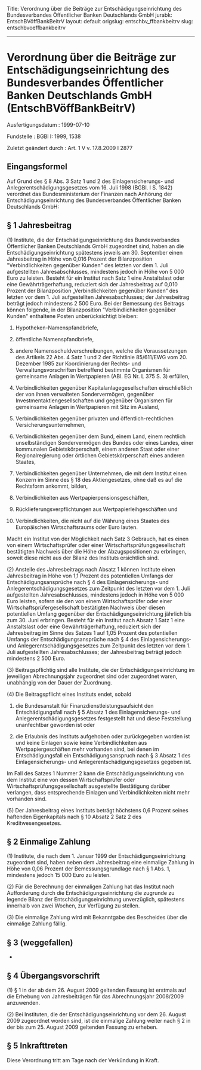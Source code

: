 Title: Verordnung über die Beiträge zur Entschädigungseinrichtung des Bundesverbandes
  Öffentlicher Banken Deutschlands GmbH
jurabk: EntschBVöffBankBeitrV
layout: default
origslug: entschbv_ffbankbeitrv
slug: entschbvoeffbankbeitrv

---

# Verordnung über die Beiträge zur Entschädigungseinrichtung des Bundesverbandes Öffentlicher Banken Deutschlands GmbH (EntschBVöffBankBeitrV)

Ausfertigungsdatum
:   1999-07-10

Fundstelle
:   BGBl I: 1999, 1538

Zuletzt geändert durch
:   Art. 1 V v. 17.8.2009 I 2877


## Eingangsformel

Auf Grund des § 8 Abs. 3 Satz 1 und 2 des Einlagensicherungs- und
Anlegerentschädigungsgesetzes vom 16. Juli 1998 (BGBl. I S. 1842)
verordnet das Bundesministerium der Finanzen nach Anhörung der
Entschädigungseinrichtung des Bundesverbandes Öffentlicher Banken
Deutschlands GmbH:


## § 1 Jahresbeitrag

(1) Institute, die der Entschädigungseinrichtung des Bundesverbandes
Öffentlicher Banken Deutschlands GmbH zugeordnet sind, haben an die
Entschädigungseinrichtung spätestens jeweils am 30. September einen
Jahresbeitrag in Höhe von 0,016 Prozent der Bilanzposition
"Verbindlichkeiten gegenüber Kunden" des letzten vor dem 1. Juli
aufgestellten Jahresabschlusses, mindestens jedoch in Höhe von 5 000
Euro zu leisten. Besteht für ein Institut nach Satz 1 eine
Anstaltslast oder eine Gewährträgerhaftung, reduziert sich der
Jahresbeitrag auf 0,010 Prozent der Bilanzposition „Verbindlichkeiten
gegenüber Kunden“ des letzten vor dem 1. Juli aufgestellten
Jahresabschlusses; der Jahresbeitrag beträgt jedoch mindestens 2 500
Euro. Bei der Bemessung des Beitrags können folgende, in der
Bilanzposition "Verbindlichkeiten gegenüber Kunden" enthaltene Posten
unberücksichtigt bleiben:

1.  Hypotheken-Namenspfandbriefe,


2.  öffentliche Namenspfandbriefe,


3.  andere Namensschuldverschreibungen, welche die Voraussetzungen des
    Artikels 22 Abs. 4 Satz 1 und 2 der Richtlinie 85/611/EWG vom 20.
    Dezember 1985 zur Koordinierung der Rechts- und
    Verwaltungsvorschriften betreffend bestimmte Organismen für gemeinsame
    Anlagen in Wertpapieren (ABl. EG Nr. L 375 S. 3) erfüllen,


4.  Verbindlichkeiten gegenüber Kapitalanlagegesellschaften einschließlich
    der von ihnen verwalteten Sondervermögen, gegenüber
    Investmentaktiengesellschaften und gegenüber Organismen für gemeinsame
    Anlagen in Wertpapieren mit Sitz im Ausland,


5.  Verbindlichkeiten gegenüber privaten und öffentlich-rechtlichen
    Versicherungsunternehmen,


6.  Verbindlichkeiten gegenüber dem Bund, einem Land, einem rechtlich
    unselbständigen Sondervermögen des Bundes oder eines Landes, einer
    kommunalen Gebietskörperschaft, einem anderen Staat oder einer
    Regionalregierung oder örtlichen Gebietskörperschaft eines anderen
    Staates,


7.  Verbindlichkeiten gegenüber Unternehmen, die mit dem Institut einen
    Konzern im Sinne des § 18 des Aktiengesetzes, ohne daß es auf die
    Rechtsform ankommt, bilden,


8.  Verbindlichkeiten aus Wertpapierpensionsgeschäften,


9.  Rücklieferungsverpflichtungen aus Wertpapierleihgeschäften und


10. Verbindlichkeiten, die nicht auf die Währung eines Staates des
    Europäischen Wirtschaftsraums oder Euro lauten.



Macht ein Institut von der Möglichkeit nach Satz 3 Gebrauch, hat es
einen von einem Wirtschaftsprüfer oder einer
Wirtschaftsprüfungsgesellschaft bestätigten Nachweis über die Höhe der
Abzugspositionen zu erbringen, soweit diese nicht aus der Bilanz des
Instituts ersichtlich sind.

(2) Anstelle des Jahresbeitrags nach Absatz 1 können Institute einen
Jahresbeitrag in Höhe von 1,1 Prozent des potentiellen Umfangs der
Entschädigungsansprüche nach § 4 des Einlagensicherungs- und
Anlegerentschädigungsgesetzes zum Zeitpunkt des letzten vor dem 1.
Juli aufgestellten Jahresabschlusses, mindestens jedoch in Höhe von 5
000 Euro leisten, sofern sie den von einem Wirtschaftsprüfer oder
einer Wirtschaftsprüfergesellschaft bestätigten Nachweis über diesen
potentiellen Umfang gegenüber der Entschädigungseinrichtung jährlich
bis zum 30. Juni erbringen. Besteht für ein Institut nach Absatz 1
Satz 1 eine Anstaltslast oder eine Gewährträgerhaftung, reduziert sich
der Jahresbeitrag im Sinne des Satzes 1 auf 1,05 Prozent des
potentiellen Umfangs der Entschädigungsansprüche nach § 4 des
Einlagensicherungs- und Anlegerentschädigungsgesetzes zum Zeitpunkt
des letzten vor dem 1. Juli aufgestellten Jahresabschlusses; der
Jahresbeitrag beträgt jedoch mindestens 2 500 Euro.

(3) Beitragspflichtig sind alle Institute, die der
Entschädigungseinrichtung im jeweiligen Abrechnungsjahr zugeordnet
sind oder zugeordnet waren, unabhängig von der Dauer der Zuordnung.

(4) Die Beitragspflicht eines Instituts endet, sobald

1.  die Bundesanstalt für Finanzdienstleistungsaufsicht den
    Entschädigungsfall nach § 5 Absatz 1 des Einlagensicherungs- und
    Anlegerentschädigungsgesetzes festgestellt hat und diese Feststellung
    unanfechtbar geworden ist oder


2.  die Erlaubnis des Instituts aufgehoben oder zurückgegeben worden ist
    und keine Einlagen sowie keine Verbindlichkeiten aus
    Wertpapiergeschäften mehr vorhanden sind, bei denen im
    Entschädigungsfall ein Entschädigungsanspruch nach § 3 Absatz 1 des
    Einlagensicherungs- und Anlegerentschädigungsgesetzes gegeben ist.



Im Fall des Satzes 1 Nummer 2 kann die Entschädigungseinrichtung von
dem Institut eine von dessen Wirtschaftsprüfer oder
Wirtschaftsprüfungsgesellschaft ausgestellte Bestätigung darüber
verlangen, dass entsprechende Einlagen und Verbindlichkeiten nicht
mehr vorhanden sind.

(5) Der Jahresbeitrag eines Instituts beträgt höchstens 0,6 Prozent
seines haftenden Eigenkapitals nach § 10 Absatz 2 Satz 2 des
Kreditwesengesetzes.


## § 2 Einmalige Zahlung

(1) Institute, die nach dem 1. Januar 1999 der
Entschädigungseinrichtung zugeordnet sind, haben neben dem
Jahresbeitrag eine einmalige Zahlung in Höhe von 0,06 Prozent der
Bemessungsgrundlage nach § 1 Abs. 1, mindestens jedoch 15 000 Euro zu
leisten.

(2) Für die Berechnung der einmaligen Zahlung hat das Institut nach
Aufforderung durch die Entschädigungseinrichtung die zugrunde zu
legende Bilanz der Entschädigungseinrichtung unverzüglich, spätestens
innerhalb von zwei Wochen, zur Verfügung zu stellen.

(3) Die einmalige Zahlung wird mit Bekanntgabe des Bescheides über die
einmalige Zahlung fällig.


## § 3 (weggefallen)

-


## § 4 Übergangsvorschrift

(1) § 1 in der ab dem 26. August 2009 geltenden Fassung ist erstmals
auf die Erhebung von Jahresbeiträgen für das Abrechnungsjahr 2008/2009
anzuwenden.

(2) Bei Instituten, die der Entschädigungseinrichtung vor dem 26.
August 2009 zugeordnet worden sind, ist die einmalige Zahlung weiter
nach § 2 in der bis zum 25. August 2009 geltenden Fassung zu erheben.


## § 5 Inkrafttreten

Diese Verordnung tritt am Tage nach der Verkündung in Kraft.

